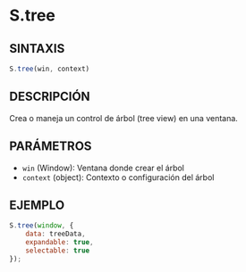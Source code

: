 # S.tree

## SINTAXIS
```javascript
S.tree(win, context)
```

## DESCRIPCIÓN
Crea o maneja un control de árbol (tree view) en una ventana.

## PARÁMETROS
- `win` (Window): Ventana donde crear el árbol
- `context` (object): Contexto o configuración del árbol

## EJEMPLO
```javascript
S.tree(window, {
    data: treeData,
    expandable: true,
    selectable: true
});
```
